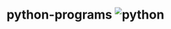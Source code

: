 # python-programs ![python](https://user-images.githubusercontent.com/106717840/235359335-317d765d-70c6-4dc5-a6cb-4f52ff5cd4a9.png)
